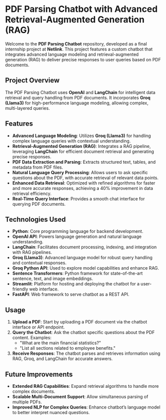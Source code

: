 # PDF Parsing Chatbot with Advanced Retrieval-Augmented Generation (RAG)

Welcome to the **PDF Parsing Chatbot** repository, developed as a final internship project at **Netlink**. This project features a custom chatbot that integrates advanced language modeling and retrieval-augmented generation (RAG) to deliver precise responses to user queries based on PDF documents.

## Project Overview

The PDF Parsing Chatbot uses **OpenAI** and **LangChain** for intelligent data retrieval and query handling from PDF documents. It incorporates **Groq (Llama3)** for high-performance language modeling, allowing complex, multi-layered queries. 

## Features

- **Advanced Language Modeling**: Utilizes **Groq (Llama3)** for handling complex language queries with contextual understanding.
- **Retrieval-Augmented Generation (RAG)**: Integrates a RAG pipeline, leveraging **LangChain** for efficient document retrieval and generating precise responses.
- **PDF Data Extraction and Parsing**: Extracts structured text, tables, and metadata from PDF files.
- **Natural Language Query Processing**: Allows users to ask specific questions about the PDF, with accurate retrieval of relevant data points.
- **Enhanced Data Retrieval**: Optimized with refined algorithms for faster and more accurate responses, achieving a 40% improvement in data retrieval efficiency.
- **Real-Time Query Interface**: Provides a smooth chat interface for querying PDF documents.

## Technologies Used

- **Python**: Core programming language for backend development.
- **OpenAI API**: Powers language generation and natural language understanding.
- **LangChain**: Facilitates document processing, indexing, and integration with RAG pipelines.
- **Groq (Llama3)**: Advanced language model for robust query handling and contextual responses.
- **Groq Python API**: Used to explore model capabilities and enhance RAG.
- **Sentence Transformers**: Python framework for state-of-the-art sentence, text, and image embeddings.
- **Streamlit**: Platform for hosting and deploying the chatbot for a user-friendly web interface.
- **FastAPI**: Web framework to serve chatbot as a REST API.

## Usage

1. **Upload a PDF**: Start by uploading a PDF document via the chatbot interface or API endpoint.
2. **Query the Chatbot**: Ask the chatbot specific questions about the PDF content. Examples:
   - "What are the main financial statistics?"
   - "List all sections related to employee benefits."
3. **Receive Responses**: The chatbot parses and retrieves information using RAG, Groq, and LangChain for accurate answers.

## Future Improvements

- **Extended RAG Capabilities**: Expand retrieval algorithms to handle more complex documents.
- **Scalable Multi-Document Support**: Allow simultaneous parsing of multiple PDFs.
- **Improved NLP for Complex Queries**: Enhance chatbot’s language model to better interpret nuanced questions.
